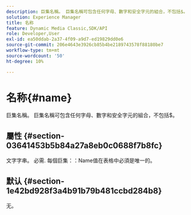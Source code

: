 ```yaml
---
description: 巨集名稱。 巨集名稱可包含任何字母、數字和安全字元的組合，不包括$。
solution: Experience Manager
title: 名称
feature: Dynamic Media Classic,SDK/API
role: Developer,User
exl-id: ea50ddab-2a37-4f09-a9d7-ed19829dd0e6
source-git-commit: 206e4643e3926cb85b4be2189743578f88180be7
workflow-type: tm+mt
source-wordcount: '50'
ht-degree: 10%

---
```


# 名称{#name}

巨集名稱。 巨集名稱可包含任何字母、數字和安全字元的組合，不包括$。

## 屬性 {#section-03641453b5b84a27a8eb0c0688f7b8fc}

文字字串。 必需. 每個巨集：：Name值在表格中必須是唯一的。

## 默认 {#section-1e42bd928f3a4b91b79b481ccbd284b8}

无。
